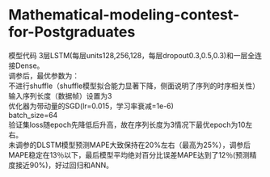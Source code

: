 # Mathematical-modeling-contest-for-Postgraduates
模型代码
3层LSTM(每层units128,256,128，每层dropout0.3,0.5,0.3)和一层全连接Dense。  
调参后，最优参数为：  
不进行shuffle（shuffle模型拟合能力显著下降，侧面说明了序列的时序相关性）  
输入序列长度（数据帧）设置为3  
优化器为带动量的SGD(lr=0.015，学习率衰减=1e-6)  
batch_size=64  
验证集loss随epoch先降低后升高，故在序列长度为3情况下最优epoch为10左右。  
未调参的DLSTM模型预测MAPE大致保持在20%左右（最高为25%），调参后MAPE稳定在13％以下，最后模型平均绝对百分比误差MAPE达到了12％(预测精度接近90%)，好过回归和ANN。
